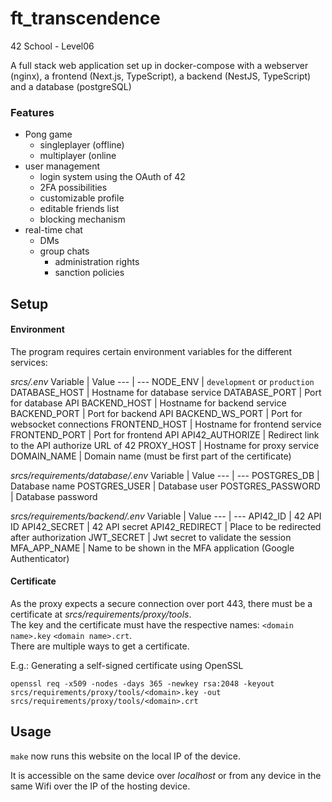 # ft_transcendence
42 School - Level06

A full stack web application set up in docker-compose with a webserver (nginx), a frontend (Next.js, TypeScript), a backend (NestJS, TypeScript) and a database (postgreSQL)

### Features

+ Pong game
  + singleplayer (offline)
  + multiplayer (online
+ user management
  + login system using the OAuth of 42
  + 2FA possibilities
  + customizable profile
  + editable friends list
  + blocking mechanism
+ real-time chat
  + DMs
  + group chats
    + administration rights
    + sanction policies

## Setup

#### Environment

The program requires certain environment variables for the different services:

_srcs/.env_
Variable | Value
--- | ---
NODE_ENV | `development` or `production`
DATABASE_HOST | Hostname for database service
DATABASE_PORT | Port for database API
BACKEND_HOST | Hostname for backend service
BACKEND_PORT | Port for backend API
BACKEND_WS_PORT | Port for websocket connections
FRONTEND_HOST | Hostname for frontend service
FRONTEND_PORT | Port for frontend API
API42_AUTHORIZE | Redirect link to the API authorize URL of 42
PROXY_HOST | Hostname for proxy service
DOMAIN_NAME | Domain name (must be first part of the certificate)

_srcs/requirements/database/.env_
Variable | Value
--- | ---
POSTGRES_DB | Database name
POSTGRES_USER | Database user
POSTGRES_PASSWORD | Database password

_srcs/requirements/backend/.env_
Variable | Value
--- | ---
API42_ID | 42 API ID
API42_SECRET | 42 API secret
API42_REDIRECT | Place to be redirected after authorization
JWT_SECRET | Jwt secret to validate the session
MFA_APP_NAME | Name to be shown in the MFA application (Google Authenticator)  


#### Certificate
As the proxy expects a secure connection over port 443, there must be a certificate at _srcs/requirements/proxy/tools_.  
The key and the certificate must have the respective names: `<domain name>.key` `<domain name>.crt`.  
There are multiple ways to get a certificate.

E.g.:
Generating a self-signed certificate using OpenSSL
```
openssl req -x509 -nodes -days 365 -newkey rsa:2048 -keyout srcs/requirements/proxy/tools/<domain>.key -out srcs/requirements/proxy/tools/<domain>.crt
```

## Usage

`make` now runs this website on the local IP of the device.  

It is accessible on the same device over _localhost_ or from any device in the same Wifi over the IP of the hosting device.
